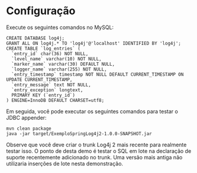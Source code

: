 Configuração
======

Execute os seguintes comandos no MySQL:

    CREATE DATABASE log4j;
    GRANT ALL ON log4j.* TO 'log4j'@'localhost' IDENTIFIED BY 'log4j';
    CREATE TABLE `log_entries` (
      `entry_id` char(36) NOT NULL,
      `level_name` varchar(10) NOT NULL,
      `marker_name` varchar(30) DEFAULT NULL,
      `logger_name` varchar(255) NOT NULL,
      `entry_timestamp` timestamp NOT NULL DEFAULT CURRENT_TIMESTAMP ON UPDATE CURRENT_TIMESTAMP,
      `entry_message` text NOT NULL,
      `entry_exception` longtext,
      PRIMARY KEY (`entry_id`)
    ) ENGINE=InnoDB DEFAULT CHARSET=utf8;

Em seguida, você pode executar os seguintes comandos para testar o JDBC appender:

    mvn clean package
    java -jar target/ExemploSpringLog4j2-1.0.0-SNAPSHOT.jar

Observe que você deve criar o trunk Log4j 2 mais recente para realmente testar isso. O
ponto de desta demo é testar o SQL em lote na declaração de suporte recentemente adicionado
no trunk. Uma versão mais antiga não utilizaria inserções de lote nesta demonstração.
